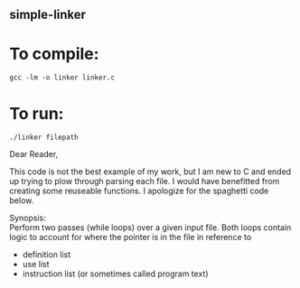 simple-linker
-------------

# To compile:
`gcc -lm -o linker linker.c`

# To run:
`./linker filepath`

Dear Reader,

This code is not the best example of my work, but I am new to C and ended up trying to plow through parsing each file. I would have benefitted from creating some reuseable functions. I apologize for the spaghetti code below.

Synopsis:  
Perform two passes (while loops) over a given input file. Both loops contain logic to account for where the pointer is in the file in reference to
* definition list
* use list
* instruction list (or sometimes called program text)